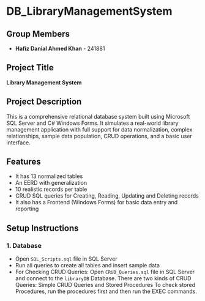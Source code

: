 # DB_LibraryManagementSystem

## Group Members

* **Hafiz Danial Ahmed Khan** - 241881

## Project Title

**Library Management System**

## Project Description

This is a comprehensive relational database system built using Microsoft SQL Server and C# Windows Forms. It simulates a real-world library management application with full support for data normalization, complex relationships, sample data population, CRUD operations, and a basic user interface.

## Features

* It has 13 normalized tables
* An EERD with generalization
* 10 realistic records per table
* CRUD SQL queries for Creating, Reading, Updating and Deleting records
* It also has a Frontend (Windows Forms) for basic data entry and reporting

## Setup Instructions

### 1. Database

* Open `SQL_Scripts.sql` file in SQL Server
* Run all queries to create all tables and insert sample data
* For Checking CRUD Queries:
  Open `CRUD_Queries.sql` file in SQL Server and connect to the `libraryDB` Database. There are two kinds of CRUD Queries: Simple CRUD Queries and Stored Procedures
  To check stored Procedures, run the procedures first and then run the EXEC commands.
